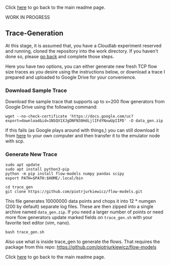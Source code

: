 Click [here](https://github.com/ufukusubutun/Reordering_Switch#trace-generation) to go back to the main readme page.

WORK IN PROGRESS

## Trace-Generation

At this stage, it is assumed that, you have a Cloudlab experiment reserved and running, cloned the repository into the work directory. If you haven't done so, please [go back](https://github.com/ufukusubutun/Reordering_Switch#trace-generation) and complete those steps. 

Here you have two options, you can either generate new fresh TCP flow size traces as you desire using the instructions below, or download a trace I prepared and uploaded to Google Drive for your convenience.

### Download Sample Trace
	
Download the sample trace that supports up to x=200 flow generators from Google Drive using the following command:

	wget --no-check-certificate 'https://docs.google.com/uc?export=download&id=1NSQV1XJgDNFN38HdLjlIFdYNxwUpIIPD' -O data_gen.zip

If this fails (as Google plays around with things,) you can still download it from [here](https://drive.google.com/file/d/1NSQV1XJgDNFN38HdLjlIFdYNxwUpIIPD/view) to your own computer and then transfer it to the emulator node with scp.

### Generate New Trace

	sudo apt update
	sudo apt install python3-pip
	python -m pip install flow-models numpy pandas scipy
	export PATH=$PATH:$HOME/.local/bin

	cd trace_gen
	git clone https://github.com/piotrjurkiewicz/flow-models.git

This file generates 10000000 data points and chops it into 12 * numgen (200 by default) separate log files. These are then zipped into a single archive named `data_gen.zip`. If you need a larger number of points or need more flow generators update marked fields on `trace_gen.sh` with your favorite text editor (vim, nano).

	bash trace_gen.sh

Also use what is inside trace_gen to generate the flows. That requires the package from this repo:
https://github.com/piotrjurkiewicz/flow-models


Click [here](https://github.com/ufukusubutun/Reordering_Switch#trace-generation) to go back to the main readme page.